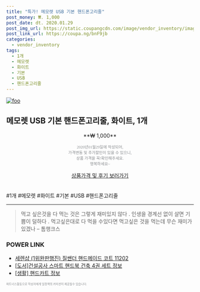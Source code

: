 ```yaml
--- 
title: "특가! 메모렛 USB 기본 핸드폰고리줄" 
post_money: ₩. 1,000 
post_date: dt. 2020.01.29 
post_img_url: https://static.coupangcdn.com/image/vendor_inventory/images/2017/02/18/19/4/e2e97c09-e94c-46a7-8b98-dbd2d01b862c.jpg 
post_link_url: https://coupa.ng/bnF9jb 
categories: 
  - vendor_inventory 
tags: 
  - 1개 
  - 메모렛 
  - 화이트 
  - 기본 
  - USB 
  - 핸드폰고리줄 
--- 
```

[![foo](https://static.coupangcdn.com/image/vendor_inventory/images/2017/02/18/19/4/e2e97c09-e94c-46a7-8b98-dbd2d01b862c.jpg)](https://coupa.ng/bnF9jb) 

## 메모렛 USB 기본 핸드폰고리줄, 화이트, 1개 
<p style="text-align: center;">**₩ 1,000**</p> 
<p style="text-align: center;"><span style="color: #898c8f; font-family: Georgia,Times,serif; font-size: 0.75em;">2020년01월29일에 작성되어, <br>가격변동 및 추가할인이 있을 수 있으니,<br> 상품 가격을 꼭!확인해주세요.<br>행복하세요~</span> 
</p>	 
<div markdown="0" style="text-align: center;"><a href="https://coupa.ng/bnF9jb" class="btn btn--success">상품가격 및 후기 보러가기</a></div> 
<br><br> 
  #1개 #메모렛 #화이트 #기본 #USB #핸드폰고리줄 
<hr> 

> 먹고 싶은것을 다 먹는 것은 그렇게 재미있지 않다 . 인생을 경계선 없이 살면 기쁨이 덜하다 . 먹고싶은대로 다 먹을 수있다면 먹고싶은 것을 먹는데 무슨 재미가 있겠나 – 톰행크스 


### POWER LINK

* <a href="https://blog.naver.com/santokki14/221777158966" target="_blank">세렌샵 (1위완판행진) 질쌘더 핸드메이드 코트 11202</a>
* <a href="https://blog.naver.com/sakai111/221770244352" target="_blank">[도서]건설공사 스마트 핸드북 건축 4권 세트 정보</a>
* <a href="https://blog.naver.com/sakai111/221758276464" target="_blank"> [생활] 핸드카트 정보 </a>

<span style="color: #898c8f; font-family: Georgia,Times,serif; font-size: 0.55em;">파트너스활동으로 작성자에게 일정액의 커미션이 제공될수 있습니다.</span> 

